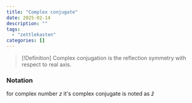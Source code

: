 ```yaml
---
title: "Complex conjugate"
date: 2025-02-14
description: ""
tags: 
  - "zettlekasten"
categories: []
---
```


> [!Definition]
> Complex conjugation is the reflection symmetry with respect to real axis.

### Notation
for complex number $z$ it's complex conjugate is noted as $\bar{z}$ 